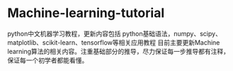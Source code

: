 # Machine-learning-tutorial
python中文机器学习教程，更新内容包括 python基础语法，numpy、scipy、matplotlib、scikit-learn、tensorflow等相关应用教程
目前主要更新Machine learning算法的相关内容。注重基础部分的推导，尽力保证每一步推导都有注释，保证每一个初学者都能看懂。
